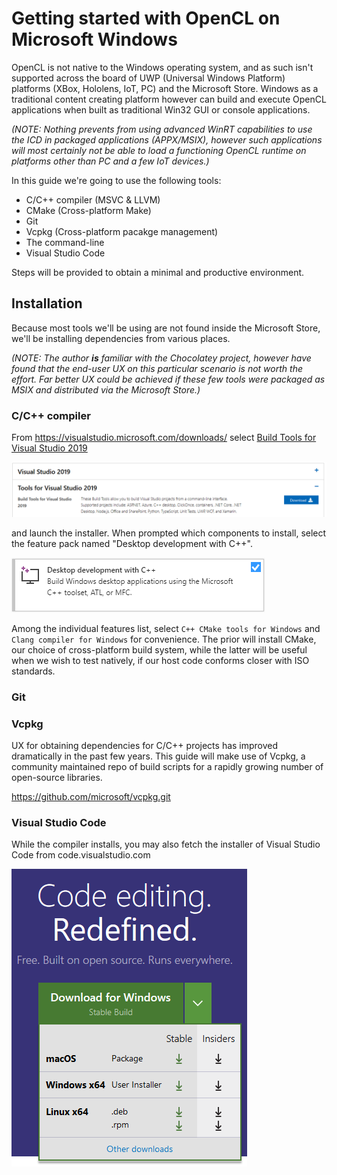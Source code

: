 # Getting started with OpenCL on Microsoft Windows

OpenCL is not native to the Windows operating system, and as such isn't supported across the board of UWP (Universal Windows Platform) platforms (XBox, Hololens, IoT, PC) and the Microsoft Store. Windows as a traditional content creating platform however can build and execute OpenCL applications when built as traditional Win32 GUI or console applications.

_(NOTE: Nothing prevents from using advanced WinRT capabilities to use the ICD in packaged applications (APPX/MSIX), however such applications will most certainly not be able to load a functioning OpenCL runtime on platforms other than PC and a few IoT devices.)_

In this guide we're going to use the following tools:

- C/C++ compiler (MSVC & LLVM)
- CMake (Cross-platform Make)
- Git
- Vcpkg (Cross-platform pacakge management)
- The command-line
- Visual Studio Code

Steps will be provided to obtain a minimal and productive environment.

## Installation

Because most tools we'll be using are not found inside the Microsoft Store, we'll be installing dependencies from various places.

_(NOTE: The author **is** familiar with the Chocolatey project, however have found that the end-user UX on this particular scenario is not worth the effort. Far better UX could be achieved if these few tools were packaged as MSIX and distributed via the Microsoft Store.)_

### C/C++ compiler

From https://visualstudio.microsoft.com/downloads/ select [Build Tools for Visual Studio 2019](https://visualstudio.microsoft.com/thank-you-downloading-visual-studio/?sku=BuildTools&rel=16)

![image](imgs/BuildToolsForVS2019.png)

and launch the installer. When prompted which components to install, select the feature pack named "Desktop development with C++".

![image](imgs/DesktopDevWithCpp.png)

Among the individual features list, select `C++ CMake tools for Windows` and `Clang compiler for Windows` for convenience. The prior will install CMake, our choice of cross-platform build system, while the latter will be useful when we wish to test natively, if our host code conforms closer with ISO standards.

### Git



### Vcpkg

UX for obtaining dependencies for C/C++ projects has improved dramatically in the past few years. This guide will make use of Vcpkg, a community maintained repo of build scripts for a rapidly growing number of open-source libraries.

https://github.com/microsoft/vcpkg.git

### Visual Studio Code

While the compiler installs, you may also fetch the installer of Visual Studio Code from code.visualstudio.com

![imgage](imgs/CodeWebInstall.png)
